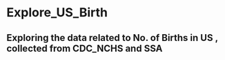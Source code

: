 # Explore_US_Birth
## Exploring the data related to No. of Births in US , collected from CDC_NCHS and SSA
